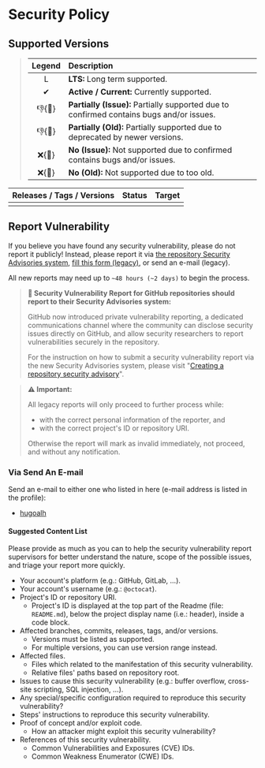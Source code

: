 # Security Policy

## Supported Versions

> | **Legend** | **Description** |
> |:-:|:--|
> | L | **LTS:** Long term supported. |
> | ✔ | **Active / Current:** Currently supported. |
> | 👎{🐛} | **Partially (Issue):** Partially supported due to confirmed contains bugs and/or issues. |
> | 👎{🧓} | **Partially (Old):** Partially supported due to deprecated by newer versions. |
> | ❌{🐛} | **No (Issue):** Not supported due to confirmed contains bugs and/or issues. |
> | ❌{🧓} | **No (Old):** Not supported due to too old. |

| **Releases / Tags / Versions** | **Status** | **Target** |
|:-:|:-:|:-:|
|  |  |  |

## Report Vulnerability

If you believe you have found any security vulnerability, please do not report it publicly! Instead, please report it via [the repository Security Advisories system](https://github.com/hugoalh/hugoalh/security/advisories/new), [fill this form (legacy)](https://forms.gle/iYjv8jGqkBzjy9yW9), or send an e-mail (legacy).

All new reports may need up to `~48 hours (~2 days)` to begin the process.

> **📢 Security Vulnerability Report for GitHub repositories should report to their Security Advisories system:**
>
> GitHub now introduced private vulnerability reporting, a dedicated communications channel where the community can disclose security issues directly on GitHub, and allow security researchers to report vulnerabilities securely in the repository.
>
> For the instruction on how to submit a security vulnerability report via the new Security Advisories system, please visit "[Creating a repository security advisory](https://docs.github.com/en/code-security/security-advisories/repository-security-advisories/creating-a-repository-security-advisory)".

> **⚠ Important:**
>
> All legacy reports will only proceed to further process while:
>
> - with the correct personal information of the reporter, and
> - with the correct project's ID or repository URI.
>
> Otherwise the report will mark as invalid immediately, not proceed, and without any notification.

### Via Send An E-mail

Send an e-mail to either one who listed in here (e-mail address is listed in the profile):

- [hugoalh](https://github.com/hugoalh)

#### Suggested Content List

Please provide as much as you can to help the security vulnerability report supervisors for better understand the nature, scope of the possible issues, and triage your report more quickly.

- Your account's platform (e.g.: GitHub, GitLab, ...).
- Your account's username (e.g.: `@octocat`).
- Project's ID or repository URI.
  - Project's ID is displayed at the top part of the Readme (file: `README.md`), below the project display name (i.e.: header), inside a code block.
- Affected branches, commits, releases, tags, and/or versions.
  - Versions must be listed as supported.
  - For multiple versions, you can use version range instead.
- Affected files.
  - Files which related to the manifestation of this security vulnerability.
  - Relative files' paths based on repository root.
- Issues to cause this security vulnerability (e.g.: buffer overflow, cross-site scripting, SQL injection, ...).
- Any special/specific configuration required to reproduce this security vulnerability?
- Steps' instructions to reproduce this security vulnerability.
- Proof of concept and/or exploit code.
  - How an attacker might exploit this security vulnerability?
- References of this security vulnerability.
  - Common Vulnerabilities and Exposures (CVE) IDs.
  - Common Weakness Enumerator (CWE) IDs.
